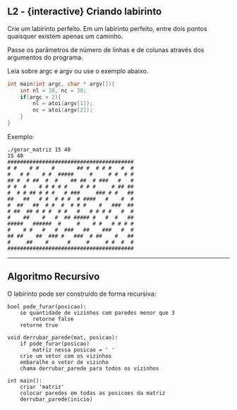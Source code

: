 ## L2 - {interactive} Criando labirinto


Crie um labirinto perfeito. Em um labirinto perfeito, entre dois pontos quaisquer existem apenas um caminho.

Passe os parâmetros de número de linhas e de colunas através dos argumentos do programa.

Leia sobre argc e argv ou use o exemplo abaixo.

```c
int main(int argc, char * argv[]){
    int nl = 10, nc = 30;
    if(argc > 2){
        nl = atoi(argv[1]);
        nc = atoi(argv[2]);
    }
}
```

Exemplo:

```
./gerar_matriz 15 40
15 40
########################################
# #    # #    #       ## #  # # #   #  #
#   # #    # #  #####     #     # #  # #
## #  # ##  #  #    ## ##  # ###   #   #
# #  #    # # # # #    # # #     # ## ##
#  # # ## # # #   # ###     ### # #   ##
##   ##   # #  # # #  # ####   #    #  #
#  ##   ##  # #  #  # # #    #   ###  ##
# ##  ## # # #  # #   #   # # # #   #  #
#    ##    #   #  ## ##### #   #  #   ##
#####   ######  #     #    # #   # # # #
#    # #   #   #  ###   ##    ###   #  #
## ##    ##  ### #   ###  # ##    #   ##
#     ##    #      #     #     # #  #  #
########################################
```

---
## Algoritmo Recursivo

O labirinto pode ser construído de forma recursiva:

```
bool pode_furar(posicao):
    se quantidade de vizinhos com paredes menor que 3
        retorne false
    retorne true

void derrubar_parede(mat, posicao):
    if pode_furar(posicao)
        matriz nessa posicao = ' '
    crie um vetor com os vizinhos
    embaralhe o vetor de vizinho
    chama derrubar_parede para todos os vizinhos

int main():
    criar 'matriz'
    colocar paredes em todas as posicoes da matriz
    derrubar_parede(inicio)

```

